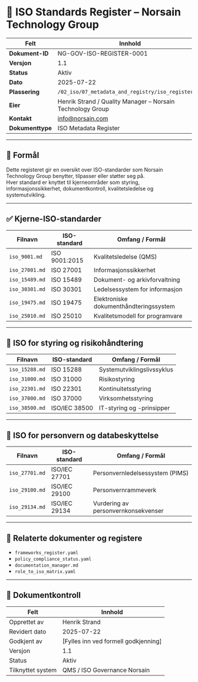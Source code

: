 # 📘 ISO Standards Register – Norsain Technology Group

| Felt              | Innhold                                                           |
|-------------------|--------------------------------------------------------------------|
| **Dokument-ID**   | NG-GOV-ISO-REGISTER-0001                                           |
| **Versjon**       | 1.1                                                                |
| **Status**        | Aktiv                                                              |
| **Dato**          | 2025-07-22                                                         |
| **Plassering**    | `/02_iso/07_metadata_and_registry/iso_register.md`                |
| **Eier**          | Henrik Strand / Quality Manager – Norsain Technology Group        |
| **Kontakt**       | info@norsain.com                                                   |
| **Dokumenttype**  | ISO Metadata Register                                              |

---

## 🎯 Formål

Dette registeret gir en oversikt over ISO-standarder som Norsain Technology Group benytter, tilpasser eller støtter seg på.  
Hver standard er knyttet til kjerneområder som styring, informasjonssikkerhet, dokumentkontroll, kvalitetsledelse og systemutvikling.

---

## ✅ Kjerne-ISO-standarder

| Filnavn              | ISO-standard       | Omfang / Formål                        |
|----------------------|--------------------|----------------------------------------|
| `iso_9001.md`        | ISO 9001:2015       | Kvalitetsledelse (QMS)                 |
| `iso_27001.md`       | ISO 27001           | Informasjonssikkerhet                  |
| `iso_15489.md`       | ISO 15489           | Dokument- og arkivforvaltning          |
| `iso_30301.md`       | ISO 30301           | Ledelsessystem for informasjon         |
| `iso_19475.md`       | ISO 19475           | Elektroniske dokumenthåndteringssystem |
| `iso_25010.md`       | ISO 25010           | Kvalitetsmodell for programvare        |

---

## 🧭 ISO for styring og risikohåndtering

| Filnavn              | ISO-standard       | Omfang / Formål                        |
|----------------------|--------------------|----------------------------------------|
| `iso_15288.md`       | ISO 15288           | Systemutviklingslivssyklus             |
| `iso_31000.md`       | ISO 31000           | Risikostyring                          |
| `iso_22301.md`       | ISO 22301           | Kontinuitetsstyring                    |
| `iso_37000.md`       | ISO 37000           | Virksomhetsstyring                     |
| `iso_38500.md`       | ISO/IEC 38500       | IT-styring og -prinsipper              |

---

## 🔐 ISO for personvern og databeskyttelse

| Filnavn              | ISO-standard       | Omfang / Formål                        |
|----------------------|--------------------|----------------------------------------|
| `iso_27701.md`       | ISO/IEC 27701       | Personvernledelsessystem (PIMS)        |
| `iso_29100.md`       | ISO/IEC 29100       | Personvernrammeverk                    |
| `iso_29134.md`       | ISO/IEC 29134       | Vurdering av personvernkonsekvenser    |

---

## 🔗 Relaterte dokumenter og registere

- `frameworks_register.yaml`  
- `policy_compliance_status.yaml`  
- `documentation_manager.md`  
- `role_to_iso_matrix.yaml`

---

## 📄 Dokumentkontroll

| Felt            | Innhold                       |
|------------------|-------------------------------|
| Opprettet av     | Henrik Strand                |
| Revidert dato    | 2025-07-22                   |
| Godkjent av      | [Fylles inn ved formell godkjenning] |
| Versjon          | 1.1                          |
| Status           | Aktiv                        |
| Tilknyttet system| QMS / ISO Governance Norsain |
